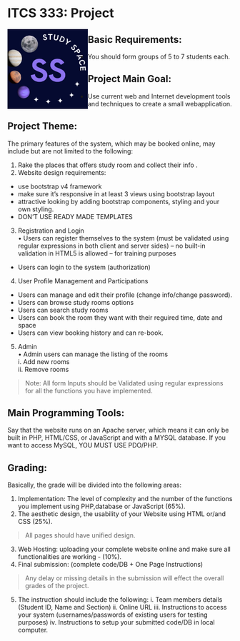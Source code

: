 # ITCS 333: Project
<img src="img/logo.jpeg" align="left" width="180px" hight="280px"> 

## Basic Requirements:
* You should form groups of 5 to 7 students each.

## Project Main Goal:
* Use current web and Internet development tools and techniques to create a small webapplication.

## Project Theme: 
The primary features of the system, which may be booked online, may include but are not limited to the following:
1. Rake the places that offers study room and collect their info .
2. Website design requirements: <br>
* use bootstrap v4 framework <br>
* make sure it’s responsive in at least 3 views using bootstrap layout <br>
* attractive looking by adding bootstrap components, styling and your
own styling. <br>
* DON’T USE READY MADE TEMPLATES <br>
3. Registration and Login <br>
• Users can register themselves to the system (must be validated using
regular expressions in both client and server sides) – no built-in
validation in HTML5 is allowed – for training purposes <br>
* Users can login to the system (authorization) <br>
4. User Profile Management and Participations <br>
* Users can manage and edit their profile (change info/change password). <br>
* Users can browse study rooms options <br>
* Users can search study rooms <br>
* Users can book the room they want with their reguired time, date and space <br>
* Users can view booking history and can re-book.  <br>
5. Admin <br>
• Admin users can manage the listing of the rooms <br>
i. Add new rooms <br>
ii. Remove rooms <br>
             
> Note: All form Inputs should be Validated using regular expressions for all the functions you have implemented.

## Main Programming Tools:
Say that the website runs on an Apache server, which means it can only be built in PHP, HTML/CSS, or JavaScript and with a MYSQL database. If you want to access MySQL, YOU MUST USE PDO/PHP.

## Grading:
Basically, the grade will be divided into the following areas:
1. Implementation: The level of complexity and the number of the functions you
implement using PHP,database or JavaScript (65%).
2. The aesthetic design, the usability of your Website using HTML or/and CSS
(25%). 
> All pages should have unified design.
3. Web Hosting: uploading your complete website online and make sure all
functionalities are working - (10%).
4. Final submission: (complete code/DB + One Page Instructions) 
> Any delay or missing details in the submission will effect the overall grades of the project.
5. The instruction should include the following:
i. Team members details (Student ID, Name and Section)
ii. Online URL
iii. Instructions to access your system (usernames/passwords of existing users for testing purposes)
iv. Instructions to setup your submitted code/DB in local computer.
